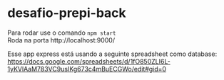# desafio-prepi-back
Para rodar use o comando
```npm start``` <br>
Roda na porta http://localhost:9000/ <br>

Esse app express está usando a seguinte spreadsheet como database: <br>
https://docs.google.com/spreadsheets/d/1fO850ZLI6L-1yKVlAaM783VC9usIKg673c4mBuECGWo/edit#gid=0

